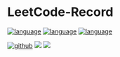 # LeetCode-Record

[![language](https://img.shields.io/badge/language-python-green.svg)]()
[![language](https://img.shields.io/badge/language-scala-blue.svg)]()
[![language](https://img.shields.io/badge/language-R-red.svg)]()

[![github](https://img.shields.io/badge/Github-wj19816-blue)](https://github.com/wj19816)
[![](https://img.shields.io/badge/个人主页-WangZiduan-blue)](https://wj19816.github.io/)
[![](https://img.shields.io/badge/bilili-哔哩哔哩-ff69b4)](https://space.bilibili.com/6842399)